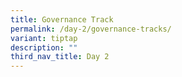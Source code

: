 ```yaml
---
title: Governance Track
permalink: /day-2/governance-tracks/
variant: tiptap
description: ""
third_nav_title: Day 2
---
```

